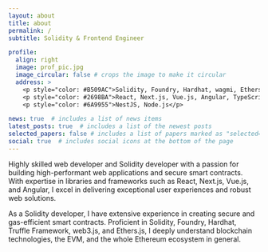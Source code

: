 ```yaml
---
layout: about
title: about
permalink: /
subtitle: Solidity & Frontend Engineer

profile:
  align: right
  image: prof_pic.jpg
  image_circular: false # crops the image to make it circular
  address: >
    <p style="color: #B509AC">Solidity, Foundry, Hardhat, wagmi, Ethers.js</p>
    <p style="color: #2698BA">React, Next.js, Vue.js, Angular, TypeScript, JavaScript</p>
    <p style="color: #6A9955">NestJS, Node.js</p>

news: true  # includes a list of news items
latest_posts: true  # includes a list of the newest posts
selected_papers: false # includes a list of papers marked as "selected={true}"
social: true  # includes social icons at the bottom of the page
---
```


Highly skilled web developer and Solidity developer with a passion for building high-performant web applications and secure smart contracts. With expertise in libraries and frameworks such as React, Next.js, Vue.js, and Angular, I excel in delivering exceptional user experiences and robust web solutions.

As a Solidity developer, I have extensive experience in creating secure and gas-efficient smart contracts. Proficient in Solidity, Foundry, Hardhat, Truffle Framework, web3.js, and Ethers.js, I deeply understand blockchain technologies, the EVM, and the whole Ethereum ecosystem in general.
